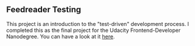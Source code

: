 ## Feedreader Testing

This project is an introduction to the "test-driven" development process. I completed this as the final project for the Udacity Frontend-Developer Nanodegree. You can have a look at it <a href="http://weissdev.github.io/feedreader-testing-p6/">here</a>.